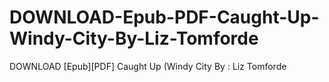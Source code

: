 # DOWNLOAD-Epub-PDF-Caught-Up-Windy-City-By-Liz-Tomforde
DOWNLOAD [Epub][PDF] Caught Up (Windy City By : Liz Tomforde
